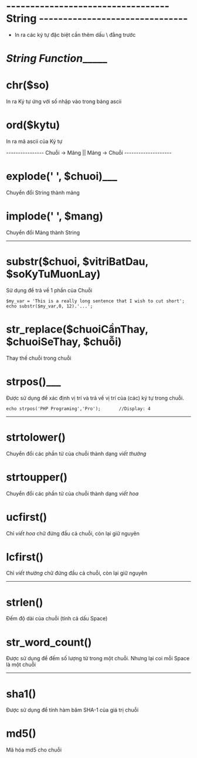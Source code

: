 #   ---------------------------------- String -------------------------------

-   In ra các ký tự đặc biệt cần thêm dấu \ đằng trước

#   _String Function______

#   chr($so)
In ra Ký tự ứng với số nhập vào trong bảng ascii

#   ord($kytu)
In ra mã ascii của Ký tự


---------------- Chuỗi -> Mảng || Mảng -> Chuỗi --------------------


#   explode(' ', $chuoi)___
Chuyển đổi String thành mảng


#   implode(' ', $mang)
Chuyển đổi Mảng thành String


-----------------------------------------------------------------------


#   substr($chuoi, $vitriBatDau, $soKyTuMuonLay)
Sử dụng để trả về 1 phần của Chuỗi

    $my_var = 'This is a really long sentence that I wish to cut short';
    echo substr($my_var,0, 12).'...';

#   str_replace($chuoiCầnThay, $chuoiSeThay, $chuỗi)
Thay thế chuỗi trong chuỗi

#   strpos()___
Được sử dụng để xác định vị trí và trả về vị trí của (các) ký tự trong chuỗi.

    echo strpos('PHP Programing','Pro');       //Display: 4


------------------------------------


#   strtolower()
Chuyển đổi các phần tử của chuỗi thành dạng _viết thường_

#   strtoupper()
Chuyển đổi các phần tử của chuỗi thành dạng _viết hoa_

#   ucfirst()
Chỉ _viết hoa_ chữ đứng đầu cả chuỗi, còn lại giữ nguyên

#   lcfirst()
Chỉ _viết thường_ chữ đứng đầu cả chuỗi, còn lại giữ nguyên

------------------------------------

#   strlen()
Đếm độ dài của chuỗi (tính cả dấu Space)

#   str_word_count()
Được sử dụng để đếm số lượng từ trong một chuỗi. Nhưng lại coi mỗi Space là một chuỗi

------------------------------------


#   sha1()
Được sử dụng để tính hàm băm SHA-1 của giá trị chuỗi

#   md5()
Mã hóa md5 cho chuỗi


